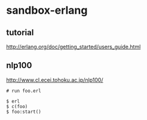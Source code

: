 # sandbox-erlang

## tutorial

http://erlang.org/doc/getting_started/users_guide.html

## nlp100

http://www.cl.ecei.tohoku.ac.jp/nlp100/

``` shell
# run foo.erl

$ erl
$ c(foo)
$ foo:start()

```
